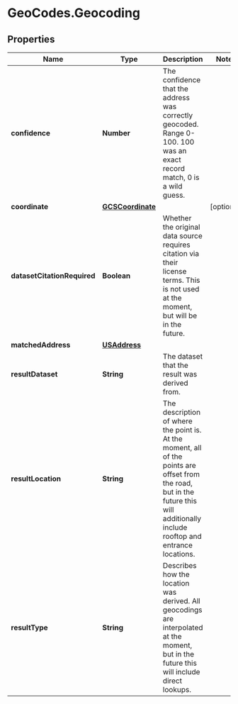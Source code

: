 # GeoCodes.Geocoding

## Properties

Name | Type | Description | Notes
------------ | ------------- | ------------- | -------------
**confidence** | **Number** | The confidence that the address was correctly geocoded. Range 0-100. 100 was an exact record match, 0 is a wild guess. | 
**coordinate** | [**GCSCoordinate**](GCSCoordinate.md) |  | [optional] 
**datasetCitationRequired** | **Boolean** | Whether the original data source requires citation via their license terms. This is not used at the moment, but will be in the future. | 
**matchedAddress** | [**USAddress**](USAddress.md) |  | 
**resultDataset** | **String** | The dataset that the result was derived from. | 
**resultLocation** | **String** | The description of where the point is. At the moment, all of the points are offset from the road, but in the future this will additionally include rooftop and entrance locations. | 
**resultType** | **String** | Describes how the location was derived. All geocodings are interpolated at the moment, but in the future this will include direct lookups. | 


